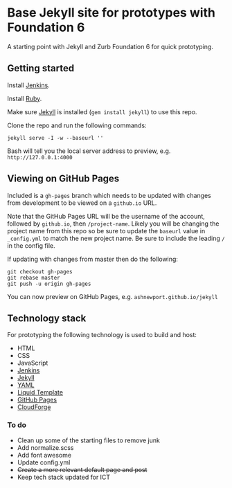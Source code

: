 # Base Jekyll site for prototypes with Foundation 6

A starting point with Jekyll and Zurb Foundation 6 for quick prototyping.

## Getting started

Install [Jenkins].

Install [Ruby].

Make sure [Jekyll] is installed (`gem install jekyll`) to use this repo.

Clone the repo and run the following commands:
```
jekyll serve -I -w --baseurl ''
```

Bash will tell you the local server address to preview, e.g. `http://127.0.0.1:4000`

## Viewing on GitHub Pages

Included is a `gh-pages` branch which needs to be updated with changes from development to be viewed on a `github.io` URL.

Note that the GitHub Pages URL will be the username of the account, followed by `github.io`, then `/project-name`. Likely you will be changing the project name from this repo so be sure to update the `baseurl` value in `_config.yml` to match the new project name. Be sure to include the leading `/` in the config file.

If updating with changes from master then do the following:

```
git checkout gh-pages
git rebase master
git push -u origin gh-pages
```

You can now preview on GitHub Pages, e.g. `ashnewport.github.io/jekyll`

## Technology stack

For prototyping the following technology is used to build and host:

* HTML
* CSS
* JavaScript
* [Jenkins]
* [Jekyll]
* [YAML]
* [Liquid Template][liquid]
* [GitHub Pages][gh-pages]
* [CloudForge]

### To do

* Clean up some of the starting files to remove junk
* Add normalize.scss
* Add font awesome
* Update config.yml
* ~~Create a more relevant default page and post~~
* Keep tech stack updated for ICT


[jenkins]: <https://jenkins-ci.org/>
[ruby]: <https://www.ruby-lang.org/>
[bundler]: <http://bundler.io/>
[jekyll]: <http://jekyllrb.com/docs/installation/>
[yaml]: <http://www.yaml.org/>
[liquid]: <http://liquidmarkup.org/>
[gh-pages]: <https://pages.github.com/>
[cloudforge]: <http://www.cloudforge.com/>
